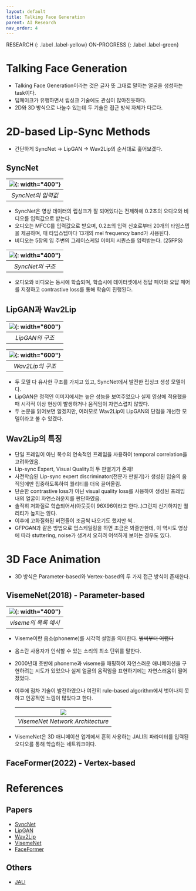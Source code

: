 ```yaml
---
layout: default
title: Talking Face Generation
parent: AI Research
nav_order: 4
---
```


RESEARCH
{: .label .label-yellow}
ON-PROGRESS
{: .label .label-green}

# Talking Face Generation

- Talking Face Generation이라는 것은 글자 뜻 그대로 말하는 얼굴을 생성하는 task이다.
- 딥페이크가 유행하면서 립싱크 기술에도 관심이 많아진듯하다.
- 2D와 3D 방식으로 나눌수 있는데 두 기술은 접근 방식 자체가 다르다.

# 2D-based Lip-Sync Methods

- 간단하게 SyncNet -> LipGAN -> Wav2Lip의 순서대로 훑어보겠다.

## SyncNet

| ![](/assets/images/talkingface/syncnet_input.png){: width="400"} |
| :--------------------------------------------------------------: |
|                        _SyncNet의 입력값_                        |

- SyncNet은 영상 데이터의 립싱크가 잘 되어있다는 전제하에 0.2초의 오디오와 비디오를 입력값으로 받는다.
- 오디오는 MFCC를 입력값으로 받으며, 0.2초의 입력 신호로부터 20개의 타임스텝을 제공하며, 매 타입스텝마다 13개의 mel frequency band가 사용된다.
- 비디오는 5장의 입 주변의 그레이스케일 이미지 시퀀스를 입력받는다. (25FPS)

| ![](/assets/images/talkingface/syncnet_architecture.png){: width="400"} |
| :---------------------------------------------------------------------: |
|                            _SyncNet의 구조_                             |

- 오디오와 비디오는 동시에 학습되며, 학습시에 데이터셋에서 정답 페어와 오답 페어를 지정하고 contrastive loss를 통해 학습이 진행된다.

## LipGAN과 Wav2Lip

| ![](/assets/images/talkingface/lipgan.webp){: width="600"} |
| :--------------------------------------------------------: |
|                      _LipGAN의 구조_                       |

| ![](/assets/images/talkingface/wav2lip.webp){: width="600"} |
| :---------------------------------------------------------: |
|                      _Wav2Lip의 구조_                       |

- 두 모델 다 유사한 구조를 가지고 있고, SyncNet에서 발전한 립싱크 생성 모델이다.
- LipGAN은 정적인 이미지에서는 높은 성능을 보여주었으나 실제 영상에 적용했을 때 시각적 이상 현상이 발생하거나 움직임이 자연스럽지 않았다.
- 두 논문을 읽어보면 알겠지만, 여러모로 Wav2Lip이 LipGAN의 단점을 개선한 모델이라고 볼 수 있겠다.

## Wav2Lip의 특징

- 단일 프레임이 아닌 복수의 연속적인 프레임을 사용하여 temporal correlation을 고려하였음.
- Lip-sync Expert, Visual Quality의 두 판별기가 존재!
- 사전학습된 Lip-sync expert discriminator(전문가 판별기)가 생성된 입술의 움직임에만 집중하도록하여 퀄리티를 더욱 끌어올림.
- 단순한 contrastive loss가 아닌 visual quality loss를 사용하여 생성된 프레임 내의 얼굴이 자연스러운지를 판단하였음.
- 솔직히 저화질로 학습되어서(아웃풋이 96X96이라고 한다..)그런지 신기하지만 퀄리티가 높지는 않다.
- 이후에 고화질화된 버전들이 조금씩 나오기도 했지만 썩..
- GFPGAN과 같은 방법으로 업스케일링을 하면 조금은 봐줄만한데, 이 역시도 영상에 따라 stuttering, noise가 생겨서 오히려 어색하게 보이는 경우도 있다.

# 3D Face Animation

- 3D 방식은 Parameter-based와 Vertex-based의 두 가지 접근 방식이 존재한다.

## VisemeNet(2018) - Parameter-based

| ![](/assets/images/talkingface/visemenet1.png){: width="400"} |
| :-----------------------------------------------------------: |
|                     _viseme의 목록 예시_                      |

- Viseme이란 음소(phoneme)를 시각적 설명을 의미한다. ~~벌써부터 어렵다~~
- 음소란 사용자가 인식할 수 있는 소리의 최소 단위를 말한다.
- 2000년대 초반에 phoneme과 viseme을 매핑하여 자연스러운 애니메이션을 구현하려는 시도가 있었으나 실제 얼굴의 움직임을 표현하기에는 자연스러움이 떨어졌었다.
- 이후에 점차 기술이 발전하였으나 여전히 rule-based algorithm에서 벗어나지 못하고 인공적인 느낌이 많았다고 한다.

  | ![](/assets/images/talkingface/visemenet2.png) |
  | :--------------------------------------------: |
  |        _VisemeNet Network Architecture_        |

- VisemeNet은 3D 애니메이션 업계에서 흔히 사용하는 JALI의 파라미터를 입력된 오디오를 통해 학습하는 네트워크이다.

## FaceFormer(2022) - Vertex-based

# References

## Papers

- [SyncNet](https://www.robots.ox.ac.uk/~vgg/publications/2016/Chung16a/chung16a.pdf)
- [LipGAN](https://arxiv.org/abs/2003.00418)
- [Wav2Lip](https://arxiv.org/abs/2008.10010)
- [VisemeNet](https://arxiv.org/abs/1805.09488)
- [FaceFormer](https://arxiv.org/abs/2112.05329)

## Others

- [JALI](https://jaliresearch.com)
